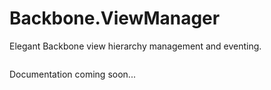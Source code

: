# Backbone.ViewManager

Elegant Backbone view hierarchy management and eventing.


```coffeescript


```

Documentation coming soon...